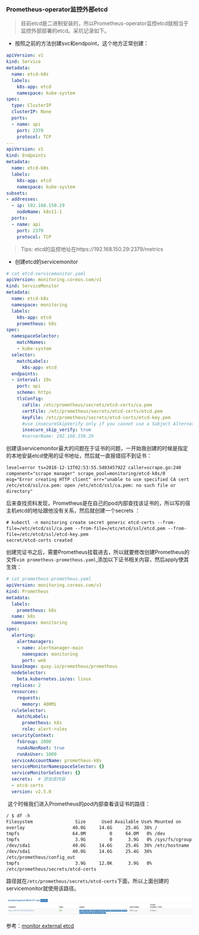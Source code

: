 ### Prometheus-operator监控外部etcd



> 目前etcd是二进制安装的，所以Prometheus-operator监控etcd就相当于监控外部部署的etcd。采坑记录如下。

- 按照之前的方法创建svc和endpoint，这个地方正常创建：

```yaml
apiVersion: v1
kind: Service
metadata:
  name: etcd-k8s
  labels:
    k8s-app: etcd
    namespace: kube-system
spec:
  type: ClusterIP
  clusterIP: None
  ports:
  - name: api
    port: 2379
    protocol: TCP
---
apiVersion: v1
kind: Endpoints
metadata:
  name: etcd-k8s
  labels:
    k8s-app: etcd
    namespace: kube-system
subsets:
- addresses:
  - ip: 192.168.150.29
    nodeName: k8s11-1
  ports:
  - name: api
    port: 2379
    protocol: TCP
```

> Tips: etcd的监控地址在https://192.168.150.29:2379/metrics

- 创建etcd的servicemonitor

```yaml
# cat etcd-servicemonitor.yaml 
apiVersion: monitoring.coreos.com/v1
kind: ServiceMonitor
metadata:
  name: etcd-k8s
  namespace: monitoring
  labels:
    k8s-app: etcd
    prometheus: k8s
spec:
  namespaceSelector:
    matchNames:
    - kube-system
  selector:
    matchLabels:
      k8s-app: etcd
  endpoints:
  - interval: 10s
    port: api
    scheme: https
    tlsConfig:
      caFile: /etc/prometheus/secrets/etcd-certs/ca.pem
      certFile: /etc/prometheus/secrets/etcd-certs/etcd.pem
      keyFile: /etc/prometheus/secrets/etcd-certs/etcd-key.pem
      #use insecureSkipVerify only if you cannot use a Subject Alternative Name
      insecure_skip_verify: true
      #serverName: 192.168.150.29
```

​	创建该servicemonitor最大的问题在于证书的问题，一开始我创建的时候是指定的本地安装etcd使用的证书地址，然后就一直报错招不到证书：

```shell
level=error ts=2018-12-13T02:53:55.540345792Z caller=scrape.go:240 component="scrape manager" scrape_pool=monitoring/etcd-k8s/0 msg="Error creating HTTP client" err="unable to use specified CA cert /etc/etcd/ssl/ca.pem: open /etc/etcd/ssl/ca.pem: no such file or directory"
```

​	后来查找资料发现，Prometheus是在自己的pod内部查找该证书的，所以写的宿主机etcd的地址跟他没有关系，然后就创建一个secrets ：

```shell
# kubectl -n monitoring create secret generic etcd-certs --from-file=/etc/etcd/ssl/ca.pem --from-file=/etc/etcd/ssl/etcd.pem --from-file=/etc/etcd/ssl/etcd-key.pem 
secret/etcd-certs created
```

​	创建完证书之后，需要Prometheus挂载进去，所以就要修改创建Prometheus的文件`vim prometheus-prometheus.yaml`,添加以下证书相关内容，然后apply使其生效：

```yaml
# cat prometheus-prometheus.yaml
apiVersion: monitoring.coreos.com/v1
kind: Prometheus
metadata:
  labels:
    prometheus: k8s
  name: k8s
  namespace: monitoring
spec:
  alerting:
    alertmanagers:
    - name: alertmanager-main
      namespace: monitoring
      port: web
  baseImage: quay.io/prometheus/prometheus
  nodeSelector:
    beta.kubernetes.io/os: linux
  replicas: 2
  resources:
    requests:
      memory: 400Mi
  ruleSelector:
    matchLabels:
      prometheus: k8s
      role: alert-rules
  securityContext:
    fsGroup: 2000
    runAsNonRoot: true
    runAsUser: 1000
  serviceAccountName: prometheus-k8s
  serviceMonitorNamespaceSelector: {}
  serviceMonitorSelector: {}
  secrets:  # 添加该内容
  - etcd-certs
  version: v2.5.0
```

​	这个时候我们进入Prometheus的pod内部查看该证书的路径：

```shell
/ $ df -h
Filesystem                Size      Used Available Use% Mounted on
overlay                  40.0G     14.6G     25.4G  36% /
tmpfs                    64.0M         0     64.0M   0% /dev
tmpfs                     3.9G         0      3.9G   0% /sys/fs/cgroup
/dev/sda1                40.0G     14.6G     25.4G  36% /etc/hostname
/dev/sda1                40.0G     14.6G     25.4G  36% /etc/prometheus/config_out
tmpfs                     3.9G     12.0K      3.9G   0% /etc/prometheus/secrets/etcd-certs

```

​	路径就在`/etc/prometheus/secrets/etcd-certs`下面，所以上面创建的servicemonitor就使用该路径。

![1544673513213](https://github.com/pennpeng/pennblog/blob/master/images/2019-01-21_103856.png?raw=true)



参考：[monitor external etcd](https://github.com/coreos/prometheus-operator/blob/v0.19.0/contrib/kube-prometheus/docs/Monitoring%20external%20etcd.md)

